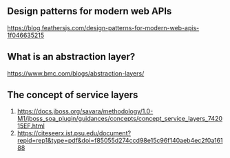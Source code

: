 ## Design patterns for modern web APIs
https://blog.feathersjs.com/design-patterns-for-modern-web-apis-1f046635215

## What is an abstraction layer?
https://www.bmc.com/blogs/abstraction-layers/

## The concept of service layers
  1. https://docs.jboss.org/savara/methodology/1.0-M1/jboss_soa_plugin/guidances/concepts/concept_service_layers_742015EF.html
  2. https://citeseerx.ist.psu.edu/document?repid=rep1&type=pdf&doi=f85055d274ccd98e15c96f140aeb4ec2f0a16188